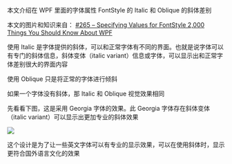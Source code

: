 本文介绍在 WPF 里面的字体属性 FontStyle 的 Italic 和 Oblique 的斜体差别

<!--more-->


<!-- CreateTime:2023/2/10 16:16:18 -->

<!-- 发布 -->
<!-- 博客 -->

本文的图片和知识来自： [#265 – Specifying Values for FontStyle 2,000 Things You Should Know About WPF](https://wpf.2000things.com/2011/04/03/265-specifying-values-for-fontstyle/ )

使用 Italic 是字体提供的斜体，可以和正常字体有不同的界面。也就是说字体可以有专门的斜体信息，斜体变体（italic variant）信息或字体，可以显示出和正常字体差别很大的界面内容

使用 Oblique 只是将正常的字体进行倾斜

如果一个字体没有斜体，那 Italic 和 Oblique 视觉效果相同

先看看下图，这是采用 Georgia 字体的效果。此 Georgia 字体存在斜体变体（italic variant）可以显示出更加专业的斜体效果

<!-- ![](image/WPF 字体 FontStyle 的 Italic 和 Oblique 的区别/WPF 字体 FontStyle 的 Italic 和 Oblique 的区别0.png) -->

![](https://2000thingswpf.files.wordpress.com/2011/04/002-georgia.png)

这个设计是为了让一些英文字体可以有专业的显示效果，可以在使用斜体时，显示更符合国外语言文化的效果
